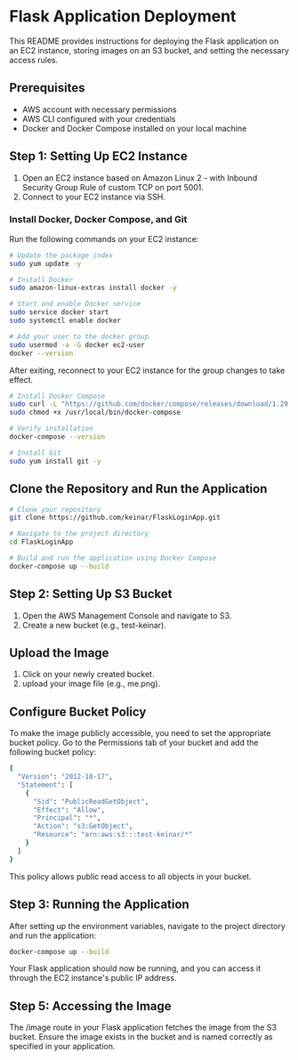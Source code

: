 # Flask Application Deployment

This README provides instructions for deploying the Flask application on an EC2 instance, storing images on an S3 bucket, and setting the necessary access rules.

## Prerequisites

- AWS account with necessary permissions
- AWS CLI configured with your credentials
- Docker and Docker Compose installed on your local machine

## Step 1: Setting Up EC2 Instance

1. Open an EC2 instance based on Amazon Linux 2 - with Inbound Security Group Rule of custom TCP on port 5001.
2. Connect to your EC2 instance via SSH.

### Install Docker, Docker Compose, and Git

Run the following commands on your EC2 instance:

```sh
# Update the package index
sudo yum update -y

# Install Docker
sudo amazon-linux-extras install docker -y

# Start and enable Docker service
sudo service docker start
sudo systemctl enable docker

# Add your user to the docker group
sudo usermod -a -G docker ec2-user
docker --version
```
After exiting, reconnect to your EC2 instance for the group changes to take effect.

```sh
# Install Docker Compose
sudo curl -L "https://github.com/docker/compose/releases/download/1.29.2/docker-compose-$(uname -s)-$(uname -m)" -o /usr/local/bin/docker-compose
sudo chmod +x /usr/local/bin/docker-compose

# Verify installation
docker-compose --version

# Install Git
sudo yum install git -y
```

## Clone the Repository and Run the Application

```sh
# Clone your repository
git clone https://github.com/keinar/FlaskLoginApp.git

# Navigate to the project directory
cd FlaskLoginApp

# Build and run the application using Docker Compose
docker-compose up --build

```

## Step 2: Setting Up S3 Bucket
1. Open the AWS Management Console and navigate to S3.
2. Create a new bucket (e.g., test-keinar).
## Upload the Image
1. Click on your newly created bucket.
2. upload your image file (e.g., me.png).
## Configure Bucket Policy
To make the image publicly accessible, you need to set the appropriate bucket policy. Go to the Permissions tab of your bucket and add the following bucket policy:

```sh
{
  "Version": "2012-10-17",
  "Statement": [
    {
      "Sid": "PublicReadGetObject",
      "Effect": "Allow",
      "Principal": "*",
      "Action": "s3:GetObject",
      "Resource": "arn:aws:s3:::test-keinar/*"
    }
  ]
}

```

This policy allows public read access to all objects in your bucket.

## Step 3: Running the Application
After setting up the environment variables, navigate to the project directory and run the application:

```sh
docker-compose up --build
```

Your Flask application should now be running, and you can access it through the EC2 instance's public IP address.

## Step 5: Accessing the Image
The /image route in your Flask application fetches the image from the S3 bucket. Ensure the image exists in the bucket and is named correctly as specified in your application.
